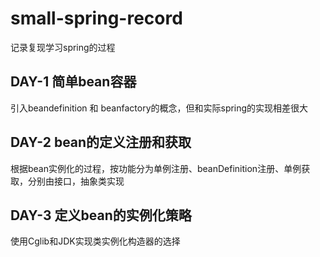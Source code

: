# small-spring-record
记录复现学习spring的过程

## DAY-1  简单bean容器

引入beandefinition 和 beanfactory的概念，但和实际spring的实现相差很大

## DAY-2 bean的定义注册和获取
根据bean实例化的过程，按功能分为单例注册、beanDefinition注册、单例获取，分别由接口，抽象类实现
## DAY-3 定义bean的实例化策略
使用Cglib和JDK实现类实例化构造器的选择
